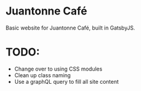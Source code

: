 # Juantonne Café
Basic website for Juantonne Café, built in GatsbyJS.


# TODO:

- Change over to using CSS modules
- Clean up class naming
- Use a graphQL query to fill all site content
